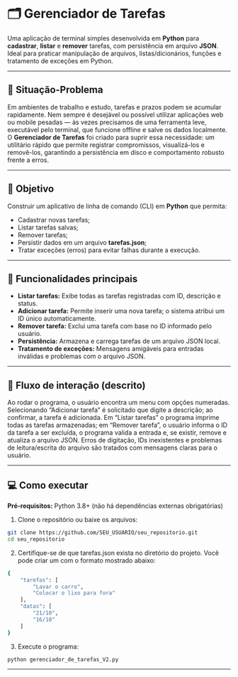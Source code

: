 # 🗂️ Gerenciador de Tarefas

Uma aplicação de terminal simples desenvolvida em **Python** para **cadastrar**, **listar** e **remover** tarefas, com persistência em arquivo **JSON**. Ideal para praticar manipulação de arquivos, listas/dicionários, funções e tratamento de exceções em Python.

---

## 🧩 Situação-Problema

Em ambientes de trabalho e estudo, tarefas e prazos podem se acumular rapidamente. Nem sempre é desejável ou possível utilizar aplicações web ou mobile pesadas — às vezes precisamos de uma ferramenta leve, executável pelo terminal, que funcione offline e salve os dados localmente. O **Gerenciador de Tarefas** foi criado para suprir essa necessidade: um utilitário rápido que permite registrar compromissos, visualizá-los e removê-los, garantindo a persistência em disco e comportamento robusto frente a erros.

---

## 🎯 Objetivo

Construir um aplicativo de linha de comando (CLI) em **Python** que permita:

- Cadastrar novas tarefas;
- Listar tarefas salvas;
- Remover tarefas;
- Persistir dados em um arquivo **tarefas.json**;
- Tratar exceções (erros) para evitar falhas durante a execução.

---

## 🧾 Funcionalidades principais

- **Listar tarefas:** Exibe todas as tarefas registradas com ID, descrição e status.  
- **Adicionar tarefa:** Permite inserir uma nova tarefa; o sistema atribui um ID único automaticamente.  
- **Remover tarefa:** Exclui uma tarefa com base no ID informado pelo usuário.  
- **Persistência:** Armazena e carrega tarefas de um arquivo JSON local.  
- **Tratamento de exceções:** Mensagens amigáveis para entradas inválidas e problemas com o arquivo JSON.

---

## 💬 Fluxo de interação (descrito)

Ao rodar o programa, o usuário encontra um menu com opções numeradas. Selecionando “Adicionar tarefa” é solicitado que digite a descrição; ao confirmar, a tarefa é adicionada. Em “Listar tarefas” o programa imprime todas as tarefas armazenadas; em “Remover tarefa”, o usuário informa o ID da tarefa a ser excluída, o programa valida a entrada e, se existir, remove e atualiza o arquivo JSON. Erros de digitação, IDs inexistentes e problemas de leitura/escrita do arquivo são tratados com mensagens claras para o usuário.

---

## 💻 Como executar

**Pré-requisitos:** Python 3.8+ (não há dependências externas obrigatórias)

1. Clone o repositório ou baixe os arquivos:
```bash
git clone https://github.com/SEU_USUARIO/seu_repositorio.git
cd seu_repositorio
```

2. Certifique-se de que tarefas.json exista no diretório do projeto. Você pode criar um com o formato mostrado abaixo:

```bash
{
    "tarefas": [
        "Lavar o carro",
        "Colocar o lixo para fora"
    ],
    "datas": [
        "21/10",
        "16/10"
    ]
}
```

3. Execute o programa:
```bash
python gerenciador_de_tarefas_V2.py
```

---

